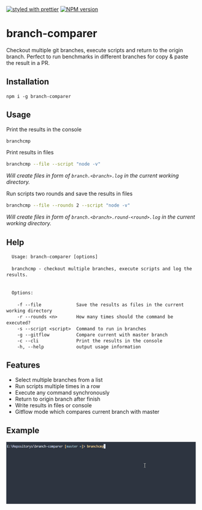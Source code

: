 [![styled with prettier](https://img.shields.io/badge/styled_with-prettier-ff69b4.svg)](#badge)
[![NPM version](https://img.shields.io/npm/v/branch-comparer.svg?style=flat)](https://www.npmjs.com/package/branch-comparer)
# branch-comparer
Checkout multiple git branches, execute scripts and return to the origin branch.
Perfect to run benchmarks in different branches for copy & paste the result in a PR.

## Installation
```
npm i -g branch-comparer
```
## Usage
Print the results in the console
```sh
branchcmp
```
Print results in files
```sh
branchcmp --file --script "node -v"
```
_Will create files in form of `branch.<branch>.log` in the current working directory._

Run scripts two rounds and save the results in files
```sh
branchcmp --file --rounds 2 --script "node -v"
```
_Will create files in form of `branch.<branch>.round-<round>.log` in the current working directory._

## Help

```
  Usage: branch-comparer [options]

  branchcmp - checkout multiple branches, execute scripts and log the results.


  Options:

    -f --file             Save the results as files in the current working directory
    -r --rounds <n>       How many times should the command be executed?
    -s --script <script>  Command to run in branches
    -g --gitflow          Compare current with master branch
    -c --cli              Print the results in the console
    -h, --help            output usage information
```

## Features

- Select multiple branches from a list
- Run scripts multiple times in a row
- Execute any command synchronously
- Return to origin branch after finish
- Write results in files or console
- Gitflow mode which compares current branch with master

## Example

![example](https://github.com/StarpTech/branch-comparer/blob/master/branchcmp.gif "Example branchcmp")
